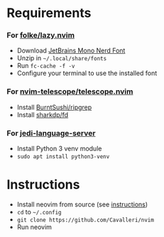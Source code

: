 # Requirements
### For [folke/lazy.nvim](https://github.com/folke/lazy.nvim)
- Download [JetBrains Mono Nerd Font](https://github.com/ryanoasis/nerd-fonts/releases/download/v3.1.1/JetBrainsMono.zip)
- Unzip in ```~/.local/share/fonts```
- Run ```fc-cache -f -v```
- Configure your terminal to use the installed font
### For [nvim-telescope/telescope.nvim](https://github.com/nvim-telescope/telescope.nvim)
- Install [BurntSushi/ripgrep](https://github.com/BurntSushi/ripgrep)
- Install [sharkdp/fd](https://github.com/sharkdp/fd)
### For [jedi-language-server](https://github.com/pappasam/jedi-language-server)
- Install Python 3 venv module
- ```sudo apt install python3-venv```
# Instructions
- Install neovim from source (see [instructions](https://github.com/neovim/neovim/blob/master/BUILD.md))
- ```cd``` to ```~/.config```
- ```git clone https://github.com/Cavalleri/nvim```
- Run neovim
